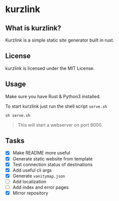 # kurzlink
## What is kurzlink?
Kurzlink is a simple static site generator built in rust.

## License
kurzlink is licensed under the MIT License.

## Usage
Make sure you have Rust & Python3 installed.


To start kurzlink just run the shell script `serve.sh`
```
sh serve.sh
```
> This will start a webserver on port 8000.



## Tasks
- [x] Make README more useful
- [x] Generate static website from template
- [x] Test connection status of destinations
- [x] Add useful cli args
- [x] Generate `vanitymap.json`
- [ ] Add localization
- [ ] Add index and error pages
- [x] Mirror repository
